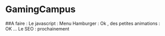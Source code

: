 # GamingCampus

##A faire : 
Le javascript : Menu Hamburger : Ok , des petites animations : OK ...
Le SEO : prochainement
